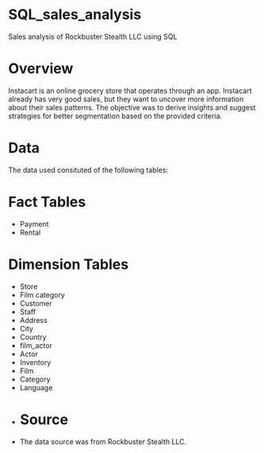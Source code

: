 # SQL_sales_analysis
Sales analysis of Rockbuster Stealth LLC using SQL
# Overview
Instacart is an online grocery store that operates through an app. Instacart already has very good sales, but they want to uncover more information about their sales patterns. The objective was to derive insights and suggest strategies for better segmentation based on the provided criteria.
# Data
The data used consituted of the following tables:

# Fact Tables
- Payment
- Rental
# Dimension Tables
- Store
- Film category
- Customer
- Staff
- Address
- City
- Country
- film_actor
- Actor
- Inventory
- Film
- Category
- Language
- # Source
- The data source was from Rockbuster Stealth LLC.
